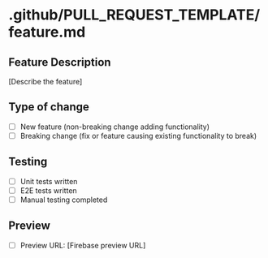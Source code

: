 # .github/PULL_REQUEST_TEMPLATE/feature.md

## Feature Description

[Describe the feature]

## Type of change

- [ ] New feature (non-breaking change adding functionality)
- [ ] Breaking change (fix or feature causing existing functionality to break)

## Testing

- [ ] Unit tests written
- [ ] E2E tests written
- [ ] Manual testing completed

## Preview

- [ ] Preview URL: [Firebase preview URL]
